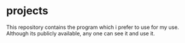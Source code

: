 # projects
This repository contains the program which i prefer to use for my use.
Although its publicly available, any one can see it and use it.
